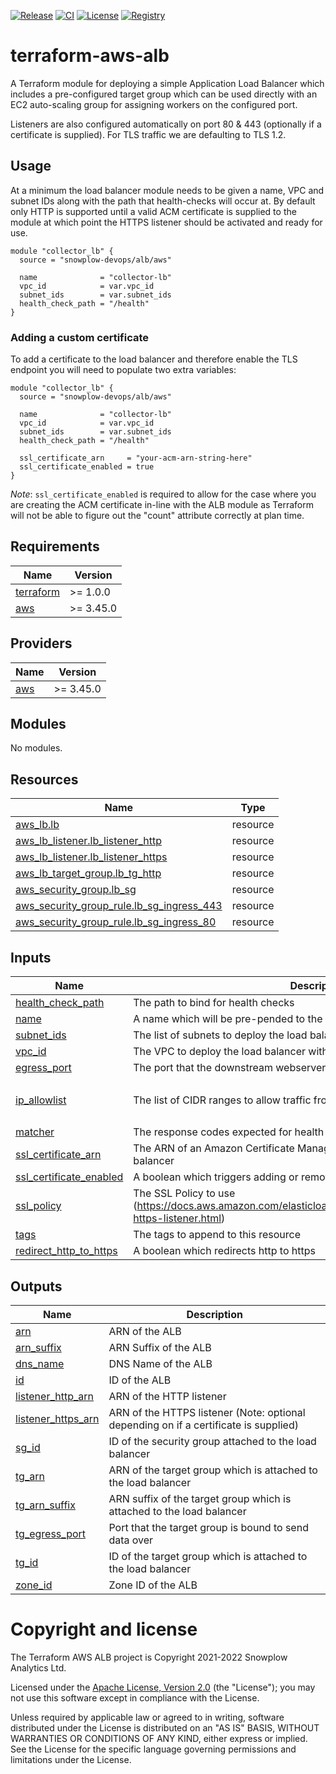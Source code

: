 [![Release][release-image]][release] [![CI][ci-image]][ci] [![License][license-image]][license] [![Registry][registry-image]][registry]

# terraform-aws-alb

A Terraform module for deploying a simple Application Load Balancer which includes a pre-configured target group which can be used directly with an EC2 auto-scaling group for assigning workers on the configured port.

Listeners are also configured automatically on port 80 & 443 (optionally if a certificate is supplied).  For TLS traffic we are defaulting to TLS 1.2.

## Usage

At a minimum the load balancer module needs to be given a name, VPC and subnet IDs along with the path that health-checks will occur at.  By default only HTTP is supported until a valid ACM certificate is supplied to the module at which point the HTTPS listener should be activated and ready for use.

```hcl
module "collector_lb" {
  source = "snowplow-devops/alb/aws"

  name              = "collector-lb"
  vpc_id            = var.vpc_id
  subnet_ids        = var.subnet_ids
  health_check_path = "/health"
}
```

### Adding a custom certificate

To add a certificate to the load balancer and therefore enable the TLS endpoint you will need to populate two extra variables:

```hcl
module "collector_lb" {
  source = "snowplow-devops/alb/aws"

  name              = "collector-lb"
  vpc_id            = var.vpc_id
  subnet_ids        = var.subnet_ids
  health_check_path = "/health"

  ssl_certificate_arn     = "your-acm-arn-string-here"
  ssl_certificate_enabled = true
}
```

_Note_: `ssl_certificate_enabled` is required to allow for the case where you are creating the ACM certificate in-line with the ALB module as Terraform will not be able to figure out the "count" attribute correctly at plan time.

## Requirements

| Name | Version |
|------|---------|
| <a name="requirement_terraform"></a> [terraform](#requirement\_terraform) | >= 1.0.0 |
| <a name="requirement_aws"></a> [aws](#requirement\_aws) | >= 3.45.0 |

## Providers

| Name | Version |
|------|---------|
| <a name="provider_aws"></a> [aws](#provider\_aws) | >= 3.45.0 |

## Modules

No modules.

## Resources

| Name | Type |
|------|------|
| [aws_lb.lb](https://registry.terraform.io/providers/hashicorp/aws/latest/docs/resources/lb) | resource |
| [aws_lb_listener.lb_listener_http](https://registry.terraform.io/providers/hashicorp/aws/latest/docs/resources/lb_listener) | resource |
| [aws_lb_listener.lb_listener_https](https://registry.terraform.io/providers/hashicorp/aws/latest/docs/resources/lb_listener) | resource |
| [aws_lb_target_group.lb_tg_http](https://registry.terraform.io/providers/hashicorp/aws/latest/docs/resources/lb_target_group) | resource |
| [aws_security_group.lb_sg](https://registry.terraform.io/providers/hashicorp/aws/latest/docs/resources/security_group) | resource |
| [aws_security_group_rule.lb_sg_ingress_443](https://registry.terraform.io/providers/hashicorp/aws/latest/docs/resources/security_group_rule) | resource |
| [aws_security_group_rule.lb_sg_ingress_80](https://registry.terraform.io/providers/hashicorp/aws/latest/docs/resources/security_group_rule) | resource |

## Inputs

| Name | Description | Type | Default | Required |
|------|-------------|------|---------|:--------:|
| <a name="input_health_check_path"></a> [health\_check\_path](#input\_health\_check\_path) | The path to bind for health checks | `string` | n/a | yes |
| <a name="input_name"></a> [name](#input\_name) | A name which will be pre-pended to the resources created | `string` | n/a | yes |
| <a name="input_subnet_ids"></a> [subnet\_ids](#input\_subnet\_ids) | The list of subnets to deploy the load balancer across | `list(string)` | n/a | yes |
| <a name="input_vpc_id"></a> [vpc\_id](#input\_vpc\_id) | The VPC to deploy the load balancer within | `string` | n/a | yes |
| <a name="input_egress_port"></a> [egress\_port](#input\_egress\_port) | The port that the downstream webserver exposes over HTTP | `number` | `8080` | no |
| <a name="input_ip_allowlist"></a> [ip\_allowlist](#input\_ip\_allowlist) | The list of CIDR ranges to allow traffic from | `list(any)` | <pre>[<br>  "0.0.0.0/0"<br>]</pre> | no |
| <a name="input_matcher"></a> [matcher](#input\_matcher) | The response codes expected for health checks | `string` | `"200-399"` | no |
| <a name="input_ssl_certificate_arn"></a> [ssl\_certificate\_arn](#input\_ssl\_certificate\_arn) | The ARN of an Amazon Certificate Manager certificate to bind to the load balancer | `string` | `""` | no |
| <a name="input_ssl_certificate_enabled"></a> [ssl\_certificate\_enabled](#input\_ssl\_certificate\_enabled) | A boolean which triggers adding or removing the HTTPS listener | `bool` | `false` | no |
| <a name="input_ssl_policy"></a> [ssl\_policy](#input\_ssl\_policy) | The SSL Policy to use (https://docs.aws.amazon.com/elasticloadbalancing/latest/application/create-https-listener.html) | `string` | `"ELBSecurityPolicy-TLS-1-2-2017-01"` | no |
| <a name="input_tags"></a> [tags](#input\_tags) | The tags to append to this resource | `map(string)` | `{}` | no |
| <a name="redirect_http_to_https"></a> [redirect_http_to_https](#input\_redirect_http_to_https) | A boolean which redirects http to https | `bool` | `false` | no |

## Outputs

| Name | Description |
|------|-------------|
| <a name="output_arn"></a> [arn](#output\_arn) | ARN of the ALB |
| <a name="output_arn_suffix"></a> [arn\_suffix](#output\_arn\_suffix) | ARN Suffix of the ALB |
| <a name="output_dns_name"></a> [dns\_name](#output\_dns\_name) | DNS Name of the ALB |
| <a name="output_id"></a> [id](#output\_id) | ID of the ALB |
| <a name="output_listener_http_arn"></a> [listener\_http\_arn](#output\_listener\_http\_arn) | ARN of the HTTP listener |
| <a name="output_listener_https_arn"></a> [listener\_https\_arn](#output\_listener\_https\_arn) | ARN of the HTTPS listener (Note: optional depending on if a certificate is supplied) |
| <a name="output_sg_id"></a> [sg\_id](#output\_sg\_id) | ID of the security group attached to the load balancer |
| <a name="output_tg_arn"></a> [tg\_arn](#output\_tg\_arn) | ARN of the target group which is attached to the load balancer |
| <a name="output_tg_arn_suffix"></a> [tg\_arn\_suffix](#output\_tg\_arn\_suffix) | ARN suffix of the target group which is attached to the load balancer |
| <a name="output_tg_egress_port"></a> [tg\_egress\_port](#output\_tg\_egress\_port) | Port that the target group is bound to send data over |
| <a name="output_tg_id"></a> [tg\_id](#output\_tg\_id) | ID of the target group which is attached to the load balancer |
| <a name="output_zone_id"></a> [zone\_id](#output\_zone\_id) | Zone ID of the ALB |

# Copyright and license

The Terraform AWS ALB project is Copyright 2021-2022 Snowplow Analytics Ltd.

Licensed under the [Apache License, Version 2.0][license] (the "License");
you may not use this software except in compliance with the License.

Unless required by applicable law or agreed to in writing, software
distributed under the License is distributed on an "AS IS" BASIS,
WITHOUT WARRANTIES OR CONDITIONS OF ANY KIND, either express or implied.
See the License for the specific language governing permissions and
limitations under the License.

[release]: https://github.com/snowplow-devops/terraform-aws-alb/releases/latest
[release-image]: https://img.shields.io/github/v/release/snowplow-devops/terraform-aws-alb

[ci]: https://github.com/snowplow-devops/terraform-aws-alb/actions?query=workflow%3Aci
[ci-image]: https://github.com/snowplow-devops/terraform-aws-alb/workflows/ci/badge.svg

[license]: https://www.apache.org/licenses/LICENSE-2.0
[license-image]: https://img.shields.io/badge/license-Apache--2-blue.svg?style=flat

[registry]: https://registry.terraform.io/modules/snowplow-devops/alb/aws/latest
[registry-image]: https://img.shields.io/static/v1?label=Terraform&message=Registry&color=7B42BC&logo=terraform

